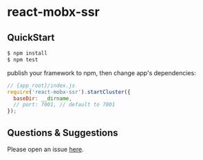 # react-mobx-ssr



## QuickStart

```bash
$ npm install
$ npm test
```

publish your framework to npm, then change app's dependencies:

```js
// {app_root}/index.js
require('react-mobx-ssr').startCluster({
  baseDir: __dirname,
  // port: 7001, // default to 7001
});

```

## Questions & Suggestions

Please open an issue [here](https://github.com/eggjs/egg/issues).

